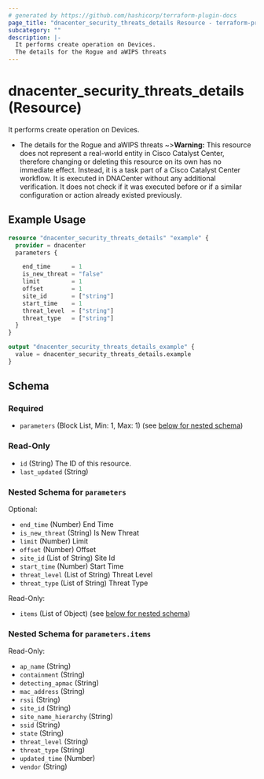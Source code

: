 ```yaml
---
# generated by https://github.com/hashicorp/terraform-plugin-docs
page_title: "dnacenter_security_threats_details Resource - terraform-provider-dnacenter"
subcategory: ""
description: |-
  It performs create operation on Devices.
  The details for the Rogue and aWIPS threats
---
```


# dnacenter_security_threats_details (Resource)

It performs create operation on Devices.

- The details for the Rogue and aWIPS threats
~>**Warning:**
This resource does not represent a real-world entity in Cisco Catalyst Center, therefore changing or deleting this resource on its own has no immediate effect.
Instead, it is a task part of a Cisco Catalyst Center workflow. It is executed in DNACenter without any additional verification. It does not check if it was executed before or if a similar configuration or action already existed previously.

## Example Usage

```terraform
resource "dnacenter_security_threats_details" "example" {
  provider = dnacenter
  parameters {

    end_time      = 1
    is_new_threat = "false"
    limit         = 1
    offset        = 1
    site_id       = ["string"]
    start_time    = 1
    threat_level  = ["string"]
    threat_type   = ["string"]
  }
}

output "dnacenter_security_threats_details_example" {
  value = dnacenter_security_threats_details.example
}
```

<!-- schema generated by tfplugindocs -->
## Schema

### Required

- `parameters` (Block List, Min: 1, Max: 1) (see [below for nested schema](#nestedblock--parameters))

### Read-Only

- `id` (String) The ID of this resource.
- `last_updated` (String)

<a id="nestedblock--parameters"></a>
### Nested Schema for `parameters`

Optional:

- `end_time` (Number) End Time
- `is_new_threat` (String) Is New Threat
- `limit` (Number) Limit
- `offset` (Number) Offset
- `site_id` (List of String) Site Id
- `start_time` (Number) Start Time
- `threat_level` (List of String) Threat Level
- `threat_type` (List of String) Threat Type

Read-Only:

- `items` (List of Object) (see [below for nested schema](#nestedatt--parameters--items))

<a id="nestedatt--parameters--items"></a>
### Nested Schema for `parameters.items`

Read-Only:

- `ap_name` (String)
- `containment` (String)
- `detecting_apmac` (String)
- `mac_address` (String)
- `rssi` (String)
- `site_id` (String)
- `site_name_hierarchy` (String)
- `ssid` (String)
- `state` (String)
- `threat_level` (String)
- `threat_type` (String)
- `updated_time` (Number)
- `vendor` (String)

